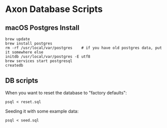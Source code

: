 # Axon Database Scripts

## macOS Postgres Install

```
brew update
brew install postgres
rm -rf /usr/local/var/postgres    # if you have old postgres data, put it somewhere else
initdb /usr/local/var/postgres -E utf8
brew services start postgresql
createdb
```

## DB scripts

When you want to reset the database to "factory defaults":

```
psql < reset.sql
```

Seeding it with some example data:

```
psql < seed.sql
```

